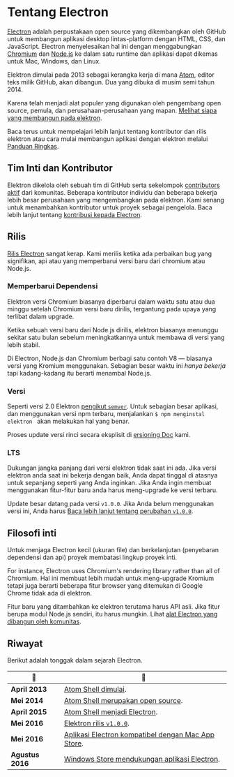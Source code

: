 # Tentang Electron

[Electron](https://electronjs.org) adalah perpustakaan open source yang dikembangkan oleh GitHub untuk membangun aplikasi desktop lintas-platform dengan HTML, CSS, dan JavaScript. Electron menyelesaikan hal ini dengan menggabungkan [Chromium](https://www.chromium.org/Home) dan [Node.js](https://nodejs.org) ke dalam satu runtime dan aplikasi dapat dikemas untuk Mac, Windows, dan Linux.

Elektron dimulai pada 2013 sebagai kerangka kerja di mana [Atom](https://atom.io), editor teks milik GitHub, akan dibangun. Dua yang dibuka di musim semi tahun 2014.

Karena telah menjadi alat populer yang digunakan oleh pengembang open source, pemula, dan perusahaan-perusahaan yang mapan. [Melihat siapa yang membangun pada elektron](https://electronjs.org/apps).

Baca terus untuk mempelajari lebih lanjut tentang kontributor dan rilis elektron atau cara mulai membangun aplikasi dengan elektron melalui [Panduan Ringkas](quick-start.md).

## Tim Inti dan Kontributor

Elektron dikelola oleh sebuah tim di GitHub serta sekelompok [contributors aktif](https://github.com/electron/electron/graphs/contributors) dari komunitas. Beberapa kontributor individu dan beberapa bekerja lebih besar perusahaan yang mengembangkan pada elektron. Kami senang untuk menambahkan kontributor untuk proyek sebagai pengelola. Baca lebih lanjut tentang [kontribusi kepada Electron](https://github.com/electron/electron/blob/master/CONTRIBUTING.md).

## Rilis

[Rilis Electron](https://github.com/electron/electron/releases) sangat kerap. Kami merilis ketika ada perbaikan bug yang signifikan, api atau yang memperbarui versi baru dari chromium atau Node.js.

### Memperbarui Dependensi

Elektron versi Chromium biasanya diperbarui dalam waktu satu atau dua minggu setelah Chromium versi baru dirilis, tergantung pada upaya yang terlibat dalam upgrade.

Ketika sebuah versi baru dari Node.js dirilis, elektron biasanya menunggu sekitar satu bulan sebelum meningkatkannya untuk membawa di versi yang lebih stabil.

Di Electron, Node.js dan Chromium berbagi satu contoh V8 — biasanya versi yang Kromium menggunakan. Sebagian besar waktu ini *hanya bekerja* tapi kadang-kadang itu berarti menambal Node.js.

### Versi

Seperti versi 2.0 Elektron [pengikut `semver`](https://semver.org). Untuk sebagian besar aplikasi, dan menggunakan versi npm terbaru, menjalankan `$ npm menginstal elektron ` akan melakukan hal yang benar.

Proses update versi rinci secara eksplisit di [ ersioning Doc](electron-versioning.md) kami.

### LTS

Dukungan jangka panjang dari versi elektron tidak saat ini ada. Jika versi elektron anda saat ini bekerja dengan baik, Anda dapat tinggal di atasnya untuk sepanjang seperti yang Anda inginkan. Jika Anda ingin membuat menggunakan fitur-fitur baru anda harus meng-upgrade ke versi terbaru.

Update besar datang pada versi `v1.0.0`. Jika Anda belum menggunakan versi ini, Anda harus [Baca lebih lanjut tentang perubahan `v1.0.0`](https://electronjs.org/blog/electron-1-0).

## Filosofi inti

Untuk menjaga Electron kecil (ukuran file) dan berkelanjutan (penyebaran dependensi dan api) proyek membatasi lingkup proyek inti.

For instance, Electron uses Chromium's rendering library rather than all of Chromium. Hal ini membuat lebih mudah untuk meng-upgrade Kromium tetapi juga berarti beberapa fitur browser yang ditemukan di Google Chrome tidak ada di elektron.

Fitur baru yang ditambahkan ke elektron terutama harus API asli. Jika fitur berupa modul Node.js sendiri, itu harus mungkin. Lihat [alat Electron yang dibangun oleh komunitas](https://electronjs.org/community).

## Riwayat

Berikut adalah tonggak dalam sejarah Electron.

| :calendar:       | :tada:                                                                                                      |
| ---------------- | ----------------------------------------------------------------------------------------------------------- |
| **April 2013**   | [Atom Shell dimulai](https://github.com/electron/electron/commit/6ef8875b1e93787fa9759f602e7880f28e8e6b45). |
| **Mei 2014**     | [Atom Shell merupakan open source](https://blog.atom.io/2014/05/06/atom-is-now-open-source.html).           |
| **April 2015**   | [Atom Shell menjadi Electron](https://github.com/electron/electron/pull/1389).                              |
| **Mei 2016**     | [Elektron rilis `v1.0.0`](https://electronjs.org/blog/electron-1-0).                                        |
| **Mei 2016**     | [Aplikasi Electron kompatibel dengan Mac App Store](mac-app-store-submission-guide.md).                     |
| **Agustus 2016** | [Windows Store mendukungan aplikasi Electron](windows-store-guide.md).                                      |